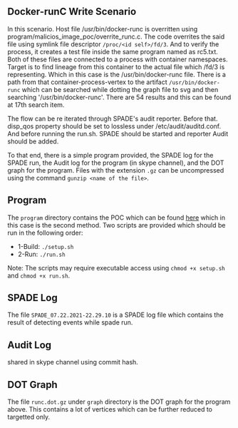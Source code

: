 ## Docker-runC Write Scenario ##

In this scenario. Host file /usr/bin/docker-runc is overritten using program/malicios_image_poc/overrite_runc.c. The code overrites the said file using symlink file descriptor `/proc/<id self>/fd/3`. And to verify the process, it creates a test file inside the same program named as rc5.txt. Both of these files are connected to a process with container namespaces. Target is to find lineage from this container to the actual file which /fd/3 is representing. Which in this case is the /usr/bin/docker-runc file. There is a path from that container-process-vertex to the artifact `/usr/bin/docker-runc` which can be searched while dotting the graph file to svg and then searching '/usr/bin/docker-runc'. There are 54 results and this can be found at 17th search item. 

The flow can be re iterated through SPADE's audit reporter. Before that. disp_qos property should be set to lossless under /etc/audit/auditd.conf. And before running the run.sh. SPADE should be started and reporter Audit should be added. 

To that end, there is a simple program provided, the SPADE log for the SPADE run, the Audit log for the program (in skype channel), and the DOT graph for the program. Files with the extension `.gz` can be uncompressed using the command `gunzip <name of the file>`.

## Program ##

The `program` directory contains the POC which can be found [here](https://github.com/twistlock/RunC-CVE-2019-5736) which in this case is the second method. Two scripts are provided which should be run in the following order:

* 1-Build: `./setup.sh`
* 2-Run: `./run.sh`

Note: The scripts may require executable access using `chmod +x setup.sh` and `chmod +x run.sh`.

## SPADE Log ##

The file `SPADE_07.22.2021-22.29.10` is a SPADE log file which contains the result of detecting events while spade run.


## Audit Log ##

shared in skype channel using commit hash. 

## DOT Graph ##

The file `runc.dot.gz` under `graph` directory is the DOT graph for the program above. This contains a lot of vertices which can be further reduced to targetted only.
